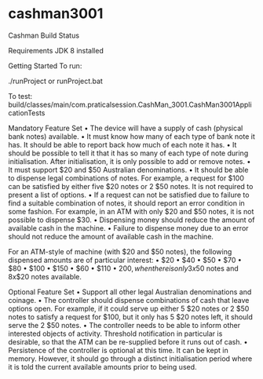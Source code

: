 # cashman3001
Cashman
Build Status

Requirements
JDK 8 installed

Getting Started
To run:

./runProject or runProject.bat

To test:
build/classes/main/com.praticalsession.CashMan_3001.CashMan3001ApplicationTests



Mandatory Feature Set
•	The device will have a supply of cash (physical bank notes) available. 
•	It must know how many of each type of bank note it has. It should be able to report back how much of each note it has. 
•	It should be possible to tell it that it has so many of each type of note during initialisation. After initialisation, it is only possible to add or remove notes. 
•	It must support $20 and $50 Australian denominations. 
•	It should be able to dispense legal combinations of notes. For example, a request for $100 can be satisfied by either five $20 notes or 2 $50 notes. It is not required to present a list of options. 
•	If a request can not be satisfied due to failure to find a suitable combination of notes, it should report an error condition in some fashion. For example, in an ATM with only $20 and $50 notes, it is not possible to dispense $30. 
•	Dispensing money should reduce the amount of available cash in the machine. 
•	Failure to dispense money due to an error should not reduce the amount of available cash in the machine. 

For an ATM-style of machine (with $20 and $50 notes), the following dispensed amounts are of particular interest: 
•	$20 
•	$40 
•	$50 
•	$70
•	$80 
•	$100 
•	$150 
•	$60 
•	$110 
•	$200, when there is only 3x$50 notes and 8x$20 notes available.

Optional Feature Set
•	Support all other legal Australian denominations and coinage. 
•	The controller should dispense combinations of cash that leave options open. For example, if it could serve up either 5 $20 notes or 2 $50 notes to satisfy a request for $100, but it only has 5 $20 notes left, it should serve the 2 $50 notes. 
•	The controller needs to be able to inform other interested objects of activity. Threshold notification in particular is desirable, so that the ATM can be re-supplied before it runs out of cash. 
•	Persistence of the controller is optional at this time. It can be kept in memory. However, it should go through a distinct initialisation period where it is told the current available amounts prior to being used.

